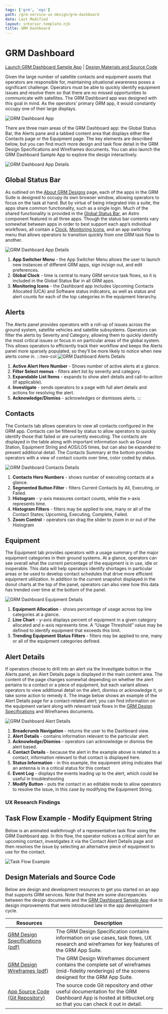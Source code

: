 ```yaml
---
tags: ['grm', 'egs']
path: /grm-service-ux-design/grm-dashboard
date: Last Modified
layout: interior.template.njk
title: GRM Dashboard
---
```


# GRM Dashboard

[Launch GRM Dashboard Sample App](https://grm-dashboard.astrouxds.com/) | [Design Materials and Source Code](/grm-service-ux-design/grm-dashboard#contentBottom)

Given the large number of satellite contacts and equipment assets that operators are responsible for, maintaining situational awareness poses a significant challenge. Operators must be able to quickly identify equipment issues and resolve them so that there are no missed opportunities to communicate with satellites. The GRM Dashboard app was designed with this goal in mind. As the operators’ primary GRM app, it would constantly occupy one of their large displays.

![GRM Dashboard App](/img/service-specific-ux-design/grm-dashboard-app.png)

There are three main areas of the GRM Dashboard app: the Global Status Bar, the Alerts pane and a tabbed content area that displays either the Contacts page or the Equipment page. The key elements are described below, but you can find much more design and task flow detail in the GRM Design Specifications and Wireframes documents. You can also launch the GRM Dashboard Sample App to explore the design interactively.

![GRM Dashboard App Details](/img/service-specific-ux-design/grm-dashboard-app-details.png)

## Global Status Bar

As outlined on the [About GRM Designs](/grm-service-ux-design/about-the-grm-designs) page, each of the apps in the GRM Suite is designed to occupy its own browser window, allowing operators to focus on the task at hand. But by virtue of being integrated into a suite, the apps share common functionality, such as a single login. Much of the shared functionality is provided in the [Global Status Bar](/components/global-status-bar), an Astro component featured in all three apps. Though the status bar contents vary somewhat between apps in order to best support each app’s individual workflows, all contain a [Clock](/components/clock), [Monitoring Icons](/components/icons-and-symbols), and an app switching menu that allows operators to transition quickly from one GRM task flow to another.

![GRM Dashboard App Details](/img/service-specific-ux-design/grm-dashboard-global-status-bar-details.png)

1. **App Switcher Menu** - the App Switcher Menu allows the user to launch new instances of different GRM apps, sign in/sign out, and edit preferences.
2. **Global Clock** - time is central to many GRM service task flows, so it is included in the Global Status Bar in all GRM apps.
3. **Monitoring Icons** - the Dashboard app includes Upcoming Contacts Allocated (UCA) and Software status indicators, as well as status and alert counts for each of the top categories in the equipment hierarchy.

## Alerts

The Alerts panel provides operators with a roll-up of issues across the ground system, satellite vehicles and satellite subsystems. Operators can filter the alerts by Severity and Category, allowing them to quickly identify the most critical issues or focus in on particular areas of the global system. This allows operators to efficiently track their workflow and keeps the Alerts panel more sparsely populated, so they’ll be more likely to notice when new alerts come in.
:::two-col
![GRM Dashboard Alerts Details](/img/service-specific-ux-design/grm-dashboard-alert-details.png)

1. **Active Alert Hero Number** - Shows number of active alerts at a glance.
2. **Filter Select menus** - filters alert list by severity and category.
3. **Expandable List Items** - expands to show alert details and call-to-action (if applicable).
4. **Investigate** - sends operators to a page with full alert details and actions for resolving the alert.
5. **Acknowledge/Dismiss** - acknowledges or dismisses alerts.
   :::

## Contacts

The Contacts tab allows operators to view all contacts configured in the GRM app. Contacts can be filtered by status to allow operators to quickly identify those that failed or are currently executing. The contacts are displayed in the table along with important information such as Ground Station, Equipment String and AOS/LOS times, but can also be expanded to present additional detail. The Contacts Summary at the bottom provides operators with a view of contact counts over time, color coded by status.

![GRM Dashboard Contacts Details](/img/service-specific-ux-design/grm-dashboard-contact-details.png)

1. **Contacts Hero Numbers** - shows number of executing contacts at a glance.
2. **Segmented Button Filter** - filters Current Contacts by All, Executing, or Failed.
3. **Histogram** - y-axis measures contact counts, while the x-axis represents time.
4. **Histogram Filters** - filters may be applied to one, many or all of the Contact States; Upcoming, Executing, Complete, Failed.
5. **Zoom Control** - operators can drag the slider to zoom in or out of the Histogram

## Equipment

The Equipment tab provides operators with a usage summary of the major equipment categories in their ground systems. At a glance, operators can see overall what the current percentage of the equipment is in use, idle or inoperable. This data will help operators identify shortages in particular areas or be used to develop contact schedules that drive more efficient equipment utilization. In addition to the current snapshot displayed in the donut charts at the top of the panel, operators can also view how this data has trended over time at the bottom of the panel.

![GRM Dashboard Equipment Details](/img/service-specific-ux-design/grm-dashboard-equipment-details.png)

1. **Equipment Allocation** - shows percentage of usage across top line categories at a glance.
2. **Line Chart** - y-axis displays percent of equipment in a given category allocated and x-axis represents time. A “Usage Threshold” value may be defined to identify equipment that exceeds this limit.
3. **Trending Equipment Status Filters** - filters may be applied to one, many or all of the equipment categories defined.

## Alert Details

If operators choose to drill into an alert via the Investigate button in the Alerts panel, an Alert Details page is displayed in the main content area. The content of the page changes somewhat depending on whether the alert pertains to a contact or a piece of equipment, but each variant allows operators to view additional detail on the alert, dismiss or acknowledge it, or take some action to remedy it. The image below shows an example of the Alert Details page for a contact-related alert; you can find information on the equipment variant along with relevant task flows in the [GRM Design Specifications](/grm-service-ux-design/grm-dashboard#contentBottom) and Wireframes documents.

![GRM Dashboard Alert Details](/img/service-specific-ux-design/grm-dashboard-contact-alert-details.png)

1. **Breadcrumb Navigation** - returns the user to the Dashboard view.
2. **Alert Details** - contains information relevant to the particular alert.
3. **Acknowledge/Dismiss** - operators can acknowledge or dismiss the alert based.
4. **Contact Details** - because the alert in the example above is related to a contact, information relevant to that contact is displayed here.
5. **Status Information** - in this example, the equipment string indicates that an antenna is in a critical status for this contact
6. **Event Log** - displays the events leading up to the alert, which could be useful in troubleshooting
7. **Modify Button** - puts the contact in an editable mode to allow operators to resolve the issue, in this case by modifying the Equipment String.

### UX Research Findings

## Task Flow Example - Modify Equipment String

Below is an animated walkthrough of a representative task flow using the GRM Dashboard app. In this flow, the operator notices a critical alert for an upcoming contact, investigates it via the Contact Alert Details page and then resolves the issue by selecting an alternative piece of equipment to use for the contact.

![Task Flow Example](/img/service-specific-ux-design/gif-placeholder.png)

## Design Materials and Source Code

Below are design and development resources to get you started on an app that supports GRM services. Note that there are some discrepancies between the design documents and the [GRM Dashboard Sample App](https://grm-dashboard.astrouxds.com/) due to design improvements that were introduced late in the app development cycle.

| Resources                                                                                                                                       | Description                                                                                                                                                |
| ----------------------------------------------------------------------------------------------------------------------------------------------- | ---------------------------------------------------------------------------------------------------------------------------------------------------------- |
| [GRM Design Specifications (pdf)](http://com.rocketcom.astrouxds.s3.amazonaws.com/attachments/cjx3r384i2gbihmqnxcwrq25d-grm-specifications.pdf) | The GRM Design Specification contains information on use cases, task flows, UX research and wireframes for key features of the GRM App Suite.              |
| [GRM Design Wireframes (pdf)](http://com.rocketcom.astrouxds.s3.amazonaws.com/attachments/cjtsx349t073s4iqnxbejjwg6-grm-wireframes.pdf)         | The GRM Design Wireframes document contains the complete set of wireframes (mid-fidelity renderings) of the screens designed for the GRM App Suite.        |
| [App Source Code (Git Repository)](https://bitbucket.org/rocketcom/grm-sample-apps-dashboard/src/master/)                                       | The source code Git repository and other useful documentation for the GRM Dashboard App is hosted at bitbucket.org so that you can check it out in detail. |
